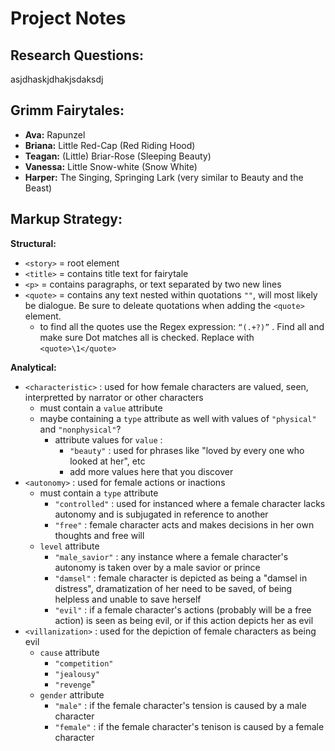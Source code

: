 # Project Notes
## Research Questions:
asjdhaskjdhakjsdaksdj
## Grimm Fairytales:
- **Ava:** Rapunzel
- **Briana:** Little Red-Cap (Red Riding Hood)
- **Teagan:** (Little) Briar-Rose (Sleeping Beauty)
- **Vanessa:** Little Snow-white (Snow White)
- **Harper:** The Singing, Springing Lark (very similar to Beauty and the Beast)
## Markup Strategy:
**Structural:**
- `<story>` = root element
- `<title>` = contains title text for fairytale
- `<p>` = contains paragraphs, or text separated by two new lines
-  `<quote>` = contains any text nested within quotations `""`, will most likely be dialogue. Be sure to deleate quotations when adding the `<quote>` element.
   - to find all the quotes use the Regex expression: `“(.+?)”` . Find all and make sure Dot matches all is checked. Replace with `<quote>\1</quote>`

**Analytical:** 
- `<characteristic>` : used for how female characters are valued, seen, interpretted by narrator or other characters
   - must contain a `value` attribute
   - maybe containing a `type` attribute as well with values of `"physical"` and `"nonphysical"`?
      - attribute values for `value` : 
         - `"beauty"` : used for phrases like "loved by every one who looked at her", etc
         - add more values here that you discover 
- `<autonomy>` : used for female actions or inactions
   - must contain a `type` attribute
      - `"controlled"` : used for instanced where a female character lacks autonomy and is subjugated in reference to another
      - `"free"` : female character acts and makes decisions in her own thoughts and free will
   - `level` attribute
      - `"male_savior"` : any instance where a female character's autonomy is taken over by a male savior or prince
      - `"damsel"` : female character is depicted as being a "damsel in distress", dramatization of her need to be saved, of being helpless and unable to save herself
      - `"evil"` : if a female character's actions (probably will be a free action) is seen as being evil, or if this action depicts her as evil
- `<villanization>` : used for the depiction of female characters as being evil
   - `cause` attribute
      - `"competition"` 
      - `"jealousy"`
      - `"revenge`"
   - `gender` attribute
      - `"male"` : if the female character's tension is caused by a male character
      - `"female"` : if the female character's tenison is caused by a female character

